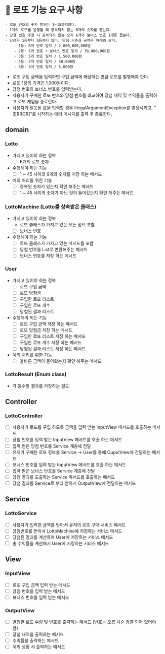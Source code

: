 # 🚀 로또 기능 요구 사항
```
- 로또 번호의 숫자 범위는 1~45까지이다.
- 1개의 로또를 발행할 때 중복되지 않는 6개의 숫자를 뽑는다.
- 당첨 번호 추첨 시 중복되지 않는 숫자 6개와 보너스 번호 1개를 뽑는다.
- 당첨은 1등부터 5등까지 있다. 당첨 기준과 금액은 아래와 같다.
    - 1등: 6개 번호 일치 / 2,000,000,000원
    - 2등: 5개 번호 + 보너스 번호 일치 / 30,000,000원
    - 3등: 5개 번호 일치 / 1,500,000원
    - 4등: 4개 번호 일치 / 50,000원
    - 5등: 3개 번호 일치 / 5,000원
```
- 로또 구입 금액을 입력하면 구입 금액에 해당하는 만큼 로또를 발행해야 한다.
- 로또 1장의 가격은 1,000원이다.
- 당첨 번호와 보너스 번호를 입력받는다.
- 사용자가 구매한 로또 번호와 당첨 번호를 비교하여 당첨 내역 및 수익률을 출력하고 로또 게임을 종료한다.
- 사용자가 잘못된 값을 입력할 경우 IllegalArgumentException를 발생시키고, "[ERROR]"로 시작하는 에러 메시지를 출력 후 종료한다.
## domain
### Lotto
- 가지고 있어야 하는 정보
  - [ ] 6개의 로또 숫자
- 수행해야 하는 기능
  - [ ] 1 ~ 45 사이의 6개의 숫자를 저장 하는 메서드
- 예외 처리를 위한 기능
  - [ ] 중복된 숫자가 있는지 확인 해주는 메서드
  - [ ] 1 ~ 45 사이의 숫자가 아닌 것이 들어갔는지 확인 해주는 메서드
### LottoMachine (Lotto를 상속받은 클래스)
- 가지고 있어야 하는 정보
  - 로또 클래스가 가지고 있는 모든 정보 포함
  - [ ] 보너스 번호
- 수행해야 하는 기능
  - [ ] 로또 클래스가 가지고 있는 메서드들 포함 
  - [ ] 당첨 번호를 List로 변환해주는 메서드
  - [ ] 보너스 번호를 저장 하는 메서드
### User
- 가지고 있어야 하는 정보
  - [ ] 로또 구입 금액
  - [ ] 로또 당첨금
  - [ ] 구입한 로또 리스트
  - [ ] 구입한 로또 개수
  - [ ] 당첨된 결과 리스트
- 수행해야 되는 기능
  - [ ] 로또 구입 금액 저장 하는 메서드
  - [ ] 로또 당첨금 저장 하는 메서드
  - [ ] 구입한 로또 리스트 저장 하는 메서드
  - [ ] 구입한 로또 개수 저장 하는 메서드
  - [ ] 당첨된 결과 리스트 저장 하는 메서드
- 예외 처리를 위한 기능
  - [ ] 올바른 금액이 들어왔는지 확인 해주는 메서드
### LottoResult (Enum class)
- 각 등수별 결과를 저장하는 필드
## Controller
### LottoController
- [ ] 사용자가 로또를 구입 하도록 금액을 입력 받는 InputView 메서드를 호출하는 메서드
- [ ] 당첨 번호를 입력 받는 InputView 메서드를 호출 하는 메서드
- [ ] 입력 받은 당첨 번호를 Service 계층에 전달
- [ ] 유저가 구매한 로또 정보를 Service -> User를 통해 OuputView에 전달하는 메서드
- [ ] 보너스 번호를 입력 받는 InputView 메서드를 호출 하는 메서드
- [ ] 입력 받은 보너스 번호를 Service 계층에 전달
- [ ] 당첨 결과를 도출하는 Service 메서드를 호출하는 메서드
- [ ] 당첨 결과를 Service로 부터 받아서 OutputView에 전달하는 메서드
## Service
### LottoService
- [ ] 사용자가 입력한 금액을 받아서 유저의 로또 구매 서비스 메서드
- [ ] 당첨번호를 받아서 LottoMachine에 저장하는 서비스 메서드
- [ ] 당첨된 결과를 계산하여 User에 저장하는 서비스 메서드
- [ ] 총 수익률을 계산해서 User에 저장하는 서비스 메서드
## View
### InputView
- [ ] 로또 구입 금액 입력 받는 메서드
- [ ] 당첨 번호를 입력 받는 메서드
- [ ] 보너스 번호를 입력 받는 메서드
### OutputView
- [ ] 발행한 로또 수량 및 번호를 출력하는 메서드 (번호는 오름 차순 정렬 되어 있어야 함)
- [ ] 당첨 내역을 출력하는 메서드
- [ ] 수익률을 출력하는 메서드
- [ ] 예외 상황 시 출력하는 메서드